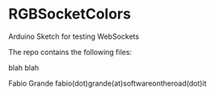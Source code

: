 RGBSocketColors
===============

Arduino Sketch for testing WebSockets

The repo contains the following files:

blah blah



Fabio Grande
fabio(dot)grande(at)softwareontheroad(dot)it

